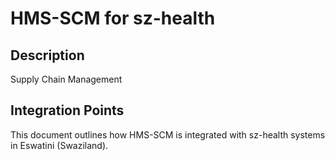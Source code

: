 # HMS-SCM for sz-health

## Description

Supply Chain Management

## Integration Points

This document outlines how HMS-SCM is integrated with sz-health systems in Eswatini (Swaziland).

